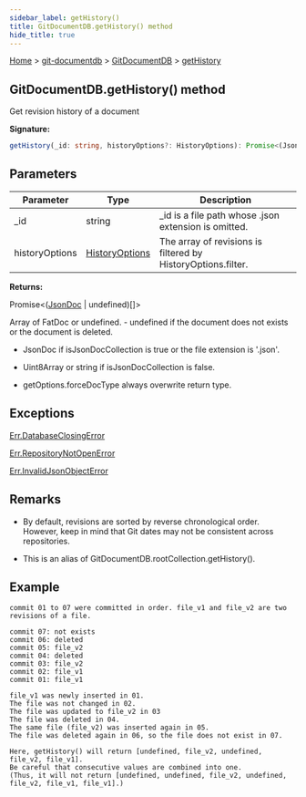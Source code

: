 ```yaml
---
sidebar_label: getHistory()
title: GitDocumentDB.getHistory() method
hide_title: true
---
```


[Home](./index.md) &gt; [git-documentdb](./git-documentdb.md) &gt; [GitDocumentDB](./git-documentdb.gitdocumentdb.md) &gt; [getHistory](./git-documentdb.gitdocumentdb.gethistory.md)

## GitDocumentDB.getHistory() method

Get revision history of a document

<b>Signature:</b>

```typescript
getHistory(_id: string, historyOptions?: HistoryOptions): Promise<(JsonDoc | undefined)[]>;
```

## Parameters

|  Parameter | Type | Description |
|  --- | --- | --- |
|  \_id | string | \_id is a file path whose .json extension is omitted. |
|  historyOptions | [HistoryOptions](./git-documentdb.historyoptions.md) | The array of revisions is filtered by HistoryOptions.filter. |

<b>Returns:</b>

Promise&lt;([JsonDoc](./git-documentdb.jsondoc.md) \| undefined)\[\]&gt;

Array of FatDoc or undefined. - undefined if the document does not exists or the document is deleted.

- JsonDoc if isJsonDocCollection is true or the file extension is '.json'.

- Uint8Array or string if isJsonDocCollection is false.

- getOptions.forceDocType always overwrite return type.

## Exceptions

[Err.DatabaseClosingError](./git-documentdb.err.databaseclosingerror.md)

[Err.RepositoryNotOpenError](./git-documentdb.err.repositorynotopenerror.md)

[Err.InvalidJsonObjectError](./git-documentdb.err.invalidjsonobjecterror.md)

## Remarks

- By default, revisions are sorted by reverse chronological order. However, keep in mind that Git dates may not be consistent across repositories.

- This is an alias of GitDocumentDB.rootCollection.getHistory().

## Example


```
commit 01 to 07 were committed in order. file_v1 and file_v2 are two revisions of a file.

commit 07: not exists
commit 06: deleted
commit 05: file_v2
commit 04: deleted
commit 03: file_v2
commit 02: file_v1
commit 01: file_v1

file_v1 was newly inserted in 01.
The file was not changed in 02.
The file was updated to file_v2 in 03
The file was deleted in 04.
The same file (file_v2) was inserted again in 05.
The file was deleted again in 06, so the file does not exist in 07.

Here, getHistory() will return [undefined, file_v2, undefined, file_v2, file_v1].
Be careful that consecutive values are combined into one.
(Thus, it will not return [undefined, undefined, file_v2, undefined, file_v2, file_v1, file_v1].)

```

